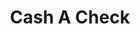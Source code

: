 ---
title: Cash A Check
slug: cash-a-check
updated-on: '2024-05-30T13:44:31.749Z'
created-on: '2024-05-30T13:41:46.671Z'
published-on: '2024-05-30T13:54:32.469Z'
f_city-state-2:
- cms/city/oceanside-ca.md
- cms/city/worth-fl.md
- cms/city/hialeah-fl.md
- cms/city/greensburg-ky.md
- cms/city/washington-ky.md
- cms/city/lawrenceburg-ky.md
- cms/city/leitchfield-ky.md
- cms/city/middlesboro-ky.md
- cms/city/campbellsville-ky.md
- cms/city/danville-ky.md
- cms/city/lexington-ky.md
- cms/city/lebanon-ky.md
- cms/city/sterling-ky.md
- cms/city/versailles-ky.md
- cms/city/lancaster-pa.md
- cms/city/boynton-beach-fl.md
- cms/city/neptune-beach-fl.md
- cms/city/beaver-dam-ky.md
- cms/city/wichita-falls-tx.md
f_locations:
- cms/payday-loan/cash-a-check-6387.md
- cms/payday-loan/cash-a-check-6388.md
- cms/payday-loan/cash-a-check-6389.md
- cms/payday-loan/cash-a-check-6390.md
- cms/payday-loan/cash-a-check-6391.md
- cms/payday-loan/cash-a-check-6392.md
- cms/payday-loan/cash-a-check-6393.md
- cms/payday-loan/cash-a-check-6394.md
- cms/payday-loan/cash-a-check-6395.md
- cms/payday-loan/cash-a-check-6396.md
- cms/payday-loan/cash-a-check-6397.md
- cms/payday-loan/cash-a-check-6398.md
- cms/payday-loan/cash-a-check-6399.md
- cms/payday-loan/cash-a-check-6400.md
- cms/payday-loan/cash-a-check-6401.md
- cms/payday-loan/cash-a-check-6402.md
- cms/payday-loan/cash-a-check-6403.md
- cms/payday-loan/cash-a-check-6404.md
- cms/payday-loan/cash-a-check-6405.md
- cms/payday-loan/cash-a-check-6406.md
- cms/payday-loan/cash-a-check-6407.md
- cms/payday-loan/cash-a-check-6408.md
- cms/payday-loan/cash-a-check-6409.md
- cms/payday-loan/cash-a-check-6410.md
- cms/payday-loan/cash-a-check-6411.md
- cms/payday-loan/cash-a-check-6412.md
- cms/payday-loan/cash-a-check-6413.md
- cms/payday-loan/cash-a-check-6414.md
f_states:
- cms/state/california.md
- cms/state/florida.md
- cms/state/kentucky.md
- cms/state/pennsylvania.md
- cms/state/texas.md
layout: '[company].html'
tags: company
---
